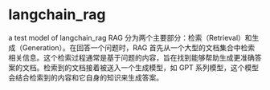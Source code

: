 # langchain_rag
a test model of langchain_rag
RAG 分为两个主要部分：检索（Retrieval）和生成（Generation）。在回答一个问题时，RAG 首先从一个大型的文档集合中检索相关信息。这个检索过程通常是基于问题的内容，旨在找到能够帮助生成更准确答案的文档。检索到的文档接着被送入一个生成模型，如 GPT 系列模型，这个模型会结合检索到的内容和它自身的知识来生成答案。
